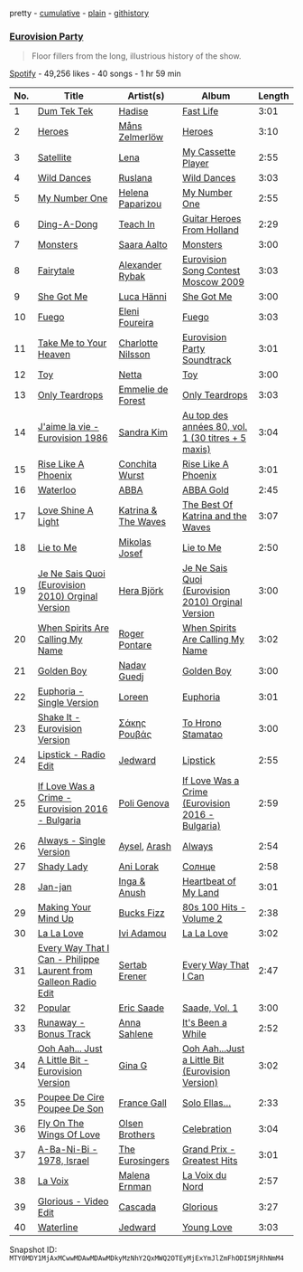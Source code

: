 pretty - [cumulative](/playlists/cumulative/37i9dQZF1DX6BCd5Q12fpZ.md) - [plain](/playlists/plain/37i9dQZF1DX6BCd5Q12fpZ) - [githistory](https://github.githistory.xyz/mackorone/spotify-playlist-archive/blob/main/playlists/plain/37i9dQZF1DX6BCd5Q12fpZ)

### [Eurovision Party](https://open.spotify.com/playlist/37i9dQZF1DX6BCd5Q12fpZ)

> Floor fillers from the long, illustrious history of the show.

[Spotify](https://open.spotify.com/user/spotify) - 49,256 likes - 40 songs - 1 hr 59 min

| No. | Title | Artist(s) | Album | Length |
|---|---|---|---|---|
| 1 | [Dum Tek Tek](https://open.spotify.com/track/1l9jCFXKfkw33BwkGytqkO) | [Hadise](https://open.spotify.com/artist/0wCKNMsqYasJBFVagjay49) | [Fast Life](https://open.spotify.com/album/6SeSSJmjBeh2Yxadm9sfnT) | 3:01 |
| 2 | [Heroes](https://open.spotify.com/track/4ciaNqHWA2IzHphZaVRzHI) | [Måns Zelmerlöw](https://open.spotify.com/artist/1IxP1g9VrPzJqXFCsuyHKe) | [Heroes](https://open.spotify.com/album/6G6DMOiYMgVZLGs9nmNEJh) | 3:10 |
| 3 | [Satellite](https://open.spotify.com/track/2UjNsh4ipNrmog6wdS2JVv) | [Lena](https://open.spotify.com/artist/5slpk6nu2IwwKx0EHe3GcL) | [My Cassette Player](https://open.spotify.com/album/59U7vMcBXR5Mo680WLCR4w) | 2:55 |
| 4 | [Wild Dances](https://open.spotify.com/track/1Lav2Z3RKu71MJLIjQz4dQ) | [Ruslana](https://open.spotify.com/artist/5nkB6GEbHINTSqmi5XMSoa) | [Wild Dances](https://open.spotify.com/album/1z6OfyGs0GepuESby1DUhB) | 3:03 |
| 5 | [My Number One](https://open.spotify.com/track/6LkCvCc9oFoLDv4DLhzTox) | [Helena Paparizou](https://open.spotify.com/artist/7D7k550IB6EszWmzVVCJSK) | [My Number One](https://open.spotify.com/album/0JLlI8YNAvvrhHAwz5UCgI) | 2:55 |
| 6 | [Ding\-A\-Dong](https://open.spotify.com/track/1UrZB49sPYlTuNA7fdC0cb) | [Teach In](https://open.spotify.com/artist/0but8haas2eybMUZvFV90H) | [Guitar Heroes From Holland](https://open.spotify.com/album/05cPprskuDLgpnV7GPFCLf) | 2:29 |
| 7 | [Monsters](https://open.spotify.com/track/0JGbU6NlewrskD138Wq04b) | [Saara Aalto](https://open.spotify.com/artist/2OsS8RgsvMnTgDsbWVzzPn) | [Monsters](https://open.spotify.com/album/3glqvX58NEoX9D7Y60N429) | 3:00 |
| 8 | [Fairytale](https://open.spotify.com/track/2htdOgnrPTVGlXJ2cqhiNx) | [Alexander Rybak](https://open.spotify.com/artist/3LLNDXrxL4uxXtnUJS5XWM) | [Eurovision Song Contest Moscow 2009](https://open.spotify.com/album/30kwbl8uJa8YiY9WMLP4kS) | 3:03 |
| 9 | [She Got Me](https://open.spotify.com/track/6TNK1SFt77MvTFoiTloiFQ) | [Luca Hänni](https://open.spotify.com/artist/5JbALDn35ZrLwVAle4xVqZ) | [She Got Me](https://open.spotify.com/album/49NV91ZkaohMBJdoBA16ek) | 3:00 |
| 10 | [Fuego](https://open.spotify.com/track/4TwWOcvjY1qt3QJvtveAGm) | [Eleni Foureira](https://open.spotify.com/artist/39E15l8zeCDYpSZwFNX4G2) | [Fuego](https://open.spotify.com/album/1Kix2Ho3LgJI4tmtcFdNr8) | 3:03 |
| 11 | [Take Me to Your Heaven](https://open.spotify.com/track/752VIdCfOyiiws8kbRrPyv) | [Charlotte Nilsson](https://open.spotify.com/artist/3PCNqnKJPVbYPB4Xw6gEom) | [Eurovision Party Soundtrack](https://open.spotify.com/album/4CBm4NkMUBNHqRwWzk0xxe) | 3:01 |
| 12 | [Toy](https://open.spotify.com/track/6n2eIfLj0wOOUkUfNmYzlh) | [Netta](https://open.spotify.com/artist/4Z4afeDmHFxPmJorIwupbZ) | [Toy](https://open.spotify.com/album/21YEfZ84TzdjNvOWEdwjeF) | 3:00 |
| 13 | [Only Teardrops](https://open.spotify.com/track/3yRwgprKX3If2zcuGfKFBu) | [Emmelie de Forest](https://open.spotify.com/artist/3wQcURnqzPGHE0gzY5nE6G) | [Only Teardrops](https://open.spotify.com/album/2oeLglOCLcszlJtjUh4aQp) | 3:03 |
| 14 | [J'aime la vie \- Eurovision 1986](https://open.spotify.com/track/6UKeMVzQeeOsjITXfX1cm4) | [Sandra Kim](https://open.spotify.com/artist/4dhrlsu6mKvOwJWOrwnkuV) | [Au top des années 80, vol\. 1 \(30 titres + 5 maxis\)](https://open.spotify.com/album/76YvIXe5aWujtislm12yVk) | 3:04 |
| 15 | [Rise Like A Phoenix](https://open.spotify.com/track/0fvafkeEoF6Y9gGLK3Wnu3) | [Conchita Wurst](https://open.spotify.com/artist/1TGdxJ3UvFq055SVjwx49v) | [Rise Like A Phoenix](https://open.spotify.com/album/4aPLSEfXmX1wx6gdWi282p) | 3:01 |
| 16 | [Waterloo](https://open.spotify.com/track/1CsuK5dlnWAkWhffeteqH3) | [ABBA](https://open.spotify.com/artist/0LcJLqbBmaGUft1e9Mm8HV) | [ABBA Gold](https://open.spotify.com/album/2rp5riHULWgrXPsDtsp1ir) | 2:45 |
| 17 | [Love Shine A Light](https://open.spotify.com/track/1IaqXTDMKFVydY9Hc1sZKw) | [Katrina & The Waves](https://open.spotify.com/artist/2TzHIUhVpeeDxyJPpQfnV3) | [The Best Of Katrina and the Waves](https://open.spotify.com/album/7huOryOzpGogjTC2yr6wPu) | 3:07 |
| 18 | [Lie to Me](https://open.spotify.com/track/4Ot9gTaARnRqJT1TYwM4pQ) | [Mikolas Josef](https://open.spotify.com/artist/6Kz7MXIUFMtp5Ts91lagtR) | [Lie to Me](https://open.spotify.com/album/3tU6PqwpJqYsV7fL12KkfI) | 2:50 |
| 19 | [Je Ne Sais Quoi \(Eurovision 2010\) Orginal Version](https://open.spotify.com/track/48rIGviK0uiZKmXV6QifbE) | [Hera Björk](https://open.spotify.com/artist/1OjcrzJpR5p38qPTskMPU5) | [Je Ne Sais Quoi \(Eurovision 2010\) Orginal Version](https://open.spotify.com/album/4Px3bYcDM3xgfnR3mqMZFG) | 3:00 |
| 20 | [When Spirits Are Calling My Name](https://open.spotify.com/track/27L4okgASeyUAzZ7etleyQ) | [Roger Pontare](https://open.spotify.com/artist/2eo54qMMNjVgFIxwhKfijG) | [When Spirits Are Calling My Name](https://open.spotify.com/album/693Gbb2KTlzHgFcgpdNjS7) | 3:02 |
| 21 | [Golden Boy](https://open.spotify.com/track/6YWFr8BHQrRL4b7RwuqS36) | [Nadav Guedj](https://open.spotify.com/artist/0QmOR0TqxMPtZxtaIJ5klY) | [Golden Boy](https://open.spotify.com/album/3z1b8cnvUTzTIvyEExYB9s) | 3:00 |
| 22 | [Euphoria \- Single Version](https://open.spotify.com/track/1xN7BpTAWnZkuSLOtRP6Qc) | [Loreen](https://open.spotify.com/artist/49aaHxvAJ0tCh0F15OnwIl) | [Euphoria](https://open.spotify.com/album/1KfKXG5VRlDTX55wq5bXbv) | 3:01 |
| 23 | [Shake It \- Eurovision Version](https://open.spotify.com/track/2xagoLNhrbVA2fpOkxs2Ze) | [Σάκης Ρουβάς](https://open.spotify.com/artist/7wOekrpQxZoEXazNqJuIzt) | [To Hrono Stamatao](https://open.spotify.com/album/7hiRylz4CAVyfLftuszLVJ) | 3:00 |
| 24 | [Lipstick \- Radio Edit](https://open.spotify.com/track/4gDQktCvIfPqo18AdHmkR4) | [Jedward](https://open.spotify.com/artist/3WmFNCPmnVuZbVMeExH8hT) | [Lipstick](https://open.spotify.com/album/6zu4NUs9lQu996tDudt8xA) | 2:55 |
| 25 | [If Love Was a Crime \- Eurovision 2016 \- Bulgaria](https://open.spotify.com/track/1G5qDCiqei7ozj5ku43TuR) | [Poli Genova](https://open.spotify.com/artist/0KTsEyWGtkglulYb0INR5g) | [If Love Was a Crime \(Eurovision 2016 \- Bulgaria\)](https://open.spotify.com/album/1CeeOXzTsGhGGvjIaDiocW) | 2:59 |
| 26 | [Always \- Single Version](https://open.spotify.com/track/4xMRFkFYufAuTEKR0YMN3Z) | [Aysel](https://open.spotify.com/artist/0p8VQ0bbarbct1dXDthN5N), [Arash](https://open.spotify.com/artist/7hQmAXAzWI6D350VTgkKTG) | [Always](https://open.spotify.com/album/2tJbLZDH2pNDCYQYaUl2oC) | 2:54 |
| 27 | [Shady Lady](https://open.spotify.com/track/5devjcsxeVnwYQbaYJ2Ewx) | [Ani Lorak](https://open.spotify.com/artist/1J9vlx72A2T3kbRckBu04o) | [Солнце](https://open.spotify.com/album/0vNpW5mnoZwxtWFOkCCavU) | 2:58 |
| 28 | [Jan\-jan](https://open.spotify.com/track/0jVxMrJ48JrTcf4RdYy9h1) | [Inga & Anush](https://open.spotify.com/artist/1jNasAgn5gBuh73SrAuMqv) | [Heartbeat of My Land](https://open.spotify.com/album/6kS3DxrzCjsKROejNvebjo) | 3:01 |
| 29 | [Making Your Mind Up](https://open.spotify.com/track/5SXH73DSNyEC7hCovUbV0q) | [Bucks Fizz](https://open.spotify.com/artist/5ZfzzHE7rxONfoksJsLXrX) | [80s 100 Hits \- Volume 2](https://open.spotify.com/album/56QkBFCRUIGCMWnKKKheXC) | 2:38 |
| 30 | [La La Love](https://open.spotify.com/track/3rhnT5RoN7bvPUpMHt1aM9) | [Ivi Adamou](https://open.spotify.com/artist/2arQ0lfcNGLrJOHoJksWOw) | [La La Love](https://open.spotify.com/album/6xJymtqqQWpwKmJzIies07) | 3:02 |
| 31 | [Every Way That I Can \- Philippe Laurent from Galleon Radio Edit](https://open.spotify.com/track/588wm4NEtOiTHT2N58enQ6) | [Sertab Erener](https://open.spotify.com/artist/4W31XN2JH8mC54NkHdh04s) | [Every Way That I Can](https://open.spotify.com/album/4D2meUQ9mCljoEzvjspr2T) | 2:47 |
| 32 | [Popular](https://open.spotify.com/track/64WR5TPXZZ2wsWYA3enKfK) | [Eric Saade](https://open.spotify.com/artist/4zGH6gaO4NohcfCXZ31bQG) | [Saade, Vol\. 1](https://open.spotify.com/album/3ZaKROktb3ejok1owIknk7) | 3:00 |
| 33 | [Runaway \- Bonus Track](https://open.spotify.com/track/7uSeUTnMWH7CgEyl2rNtMC) | [Anna Sahlene](https://open.spotify.com/artist/4dNOj2smSK7guw4JeUW1uW) | [It's Been a While](https://open.spotify.com/album/1MfUDsswH0G8RK0TDvWo71) | 2:52 |
| 34 | [Ooh Aah..\. Just A Little Bit \- Eurovision Version](https://open.spotify.com/track/5KsGeqTJgJMAWuyTZ5WmMn) | [Gina G](https://open.spotify.com/artist/25tu0d8Po5c4IVXsZnXUU8) | [Ooh Aah...Just a Little Bit \(Eurovision Version\)](https://open.spotify.com/album/4k2cMbg4lC05pS47zHnwc1) | 3:02 |
| 35 | [Poupee De Cire Poupee De Son](https://open.spotify.com/track/6hHbNqaJeMLX3EbRErFtrA) | [France Gall](https://open.spotify.com/artist/22HVxZPA6UhBp8wahxDA6I) | [Solo Ellas…](https://open.spotify.com/album/44AEXmvh7koWs9puxTXa2N) | 2:33 |
| 36 | [Fly On The Wings Of Love](https://open.spotify.com/track/0fDTE06NqWwAXyBc77I3qi) | [Olsen Brothers](https://open.spotify.com/artist/5jZxBfE5mClM7utvANvpgA) | [Celebration](https://open.spotify.com/album/6aqsw3SU3ocZZlWD7rmTbv) | 3:04 |
| 37 | [A\-Ba\-Ni\-Bi \- 1978, Israel](https://open.spotify.com/track/54TSnjbOQZ0xNj3XxhF3wm) | [The Eurosingers](https://open.spotify.com/artist/4O2P0S5MW6G0JcZpS15fcb) | [Grand Prix \- Greatest Hits](https://open.spotify.com/album/5RGxi6BzlOSmuhQKou0ZEa) | 3:01 |
| 38 | [La Voix](https://open.spotify.com/track/4eOtl9eGcrK5asFl2S1HPZ) | [Malena Ernman](https://open.spotify.com/artist/0muluUHym4N0wB62sD0MPo) | [La Voix du Nord](https://open.spotify.com/album/5aOtux3Yx9MZV7IBhSVV5B) | 2:57 |
| 39 | [Glorious \- Video Edit](https://open.spotify.com/track/7MLSUbB20MvCmqDgL2gCco) | [Cascada](https://open.spotify.com/artist/0N0d3kjwdY2h7UVuTdJGfp) | [Glorious](https://open.spotify.com/album/0hTOLRbEKwBkZiR4X2zS3l) | 3:27 |
| 40 | [Waterline](https://open.spotify.com/track/0xCMGAf80y3dUevG2qXpvS) | [Jedward](https://open.spotify.com/artist/3WmFNCPmnVuZbVMeExH8hT) | [Young Love](https://open.spotify.com/album/25yASEbY2Pz60pCnx7l3kx) | 3:03 |

Snapshot ID: `MTY0MDY1MjAxMCwwMDAwMDAwMDkyMzNhY2QxMWQ2OTEyMjExYmJlZmFhODI5MjRhNmM4`